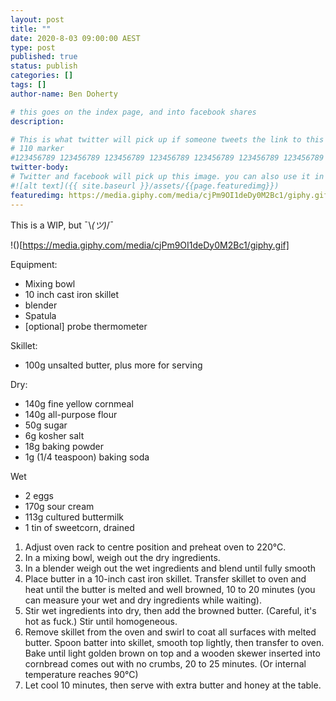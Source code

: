 ```yaml
---
layout: post
title: ""
date: 2020-8-03 09:00:00 AEST
type: post
published: true
status: publish
categories: []
tags: []
author-name: Ben Doherty

# this goes on the index page, and into facebook shares
description:

# This is what twitter will pick up if someone tweets the link to this page
# 110 marker
#123456789 123456789 123456789 123456789 123456789 123456789 123456789 123456789 123456789 123456789 123456789 123456789
twitter-body:
# Twitter and facebook will pick up this image. you can also use it in a post with: -
#![alt text]({{ site.baseurl }}/assets/{{page.featuredimg}})
featuredimg: https://media.giphy.com/media/cjPm9OI1deDy0M2Bc1/giphy.gif
---
```


This is a WIP, but ¯\\_(ツ)_/¯

!()[https://media.giphy.com/media/cjPm9OI1deDy0M2Bc1/giphy.gif]

Equipment:

-   Mixing bowl
-   10 inch cast iron skillet
-   blender
-   Spatula
-   [optional] probe thermometer

Skillet:

-   100g unsalted butter, plus more for serving

Dry:

-   140g fine yellow cornmeal
-   140g all-purpose flour
-   50g sugar
-   6g kosher salt
-   18g baking powder
-   1g (1/4 teaspoon) baking soda

Wet

-   2 eggs
-   170g sour cream
-   113g cultured buttermilk
-   1 tin of sweetcorn, drained

1. Adjust oven rack to centre position and preheat oven to 220°C.
1. In a mixing bowl, weigh out the dry ingredients.
1. In a blender weigh out the wet ingredients and blend until fully smooth
1. Place butter in a 10-inch cast iron skillet. Transfer skillet to oven and heat until the butter is melted and well browned, 10 to 20 minutes (you can measure your wet and dry ingredients while waiting).
1. Stir wet ingredients into dry, then add the browned butter. (Careful, it's hot as fuck.) Stir until homogeneous.
1. Remove skillet from the oven and swirl to coat all surfaces with melted butter. Spoon batter into skillet, smooth top lightly, then transfer to oven. Bake until light golden brown on top and a wooden skewer inserted into cornbread comes out with no crumbs, 20 to 25 minutes. (Or internal temperature reaches 90°C)
1. Let cool 10 minutes, then serve with extra butter and honey at the table.
